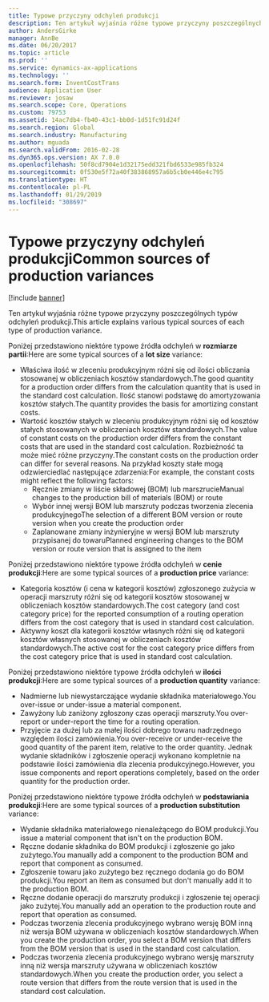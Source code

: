 ```yaml
---
title: Typowe przyczyny odchyleń produkcji
description: Ten artykuł wyjaśnia różne typowe przyczyny poszczególnych typów odchyleń produkcji.
author: AndersGirke
manager: AnnBe
ms.date: 06/20/2017
ms.topic: article
ms.prod: ''
ms.service: dynamics-ax-applications
ms.technology: ''
ms.search.form: InventCostTrans
audience: Application User
ms.reviewer: josaw
ms.search.scope: Core, Operations
ms.custom: 79753
ms.assetid: 14ac7db4-fb40-43c1-bb0d-1d51fc91d24f
ms.search.region: Global
ms.search.industry: Manufacturing
ms.author: mguada
ms.search.validFrom: 2016-02-28
ms.dyn365.ops.version: AX 7.0.0
ms.openlocfilehash: 50f8cd7904e1d32175edd321fbd6533e985fb324
ms.sourcegitcommit: 0f530e5f72a40f383868957a6b5cb0e446e4c795
ms.translationtype: HT
ms.contentlocale: pl-PL
ms.lasthandoff: 01/29/2019
ms.locfileid: "308697"
---
```

# <a name="common-sources-of-production-variances"></a><span data-ttu-id="a0260-103">Typowe przyczyny odchyleń produkcji</span><span class="sxs-lookup"><span data-stu-id="a0260-103">Common sources of production variances</span></span>

[!include [banner](../includes/banner.md)]

<span data-ttu-id="a0260-104">Ten artykuł wyjaśnia różne typowe przyczyny poszczególnych typów odchyleń produkcji.</span><span class="sxs-lookup"><span data-stu-id="a0260-104">This article explains various typical sources of each type of production variance.</span></span> 

<span data-ttu-id="a0260-105">Poniżej przedstawiono niektóre typowe źródła odchyleń w **rozmiarze partii**:</span><span class="sxs-lookup"><span data-stu-id="a0260-105">Here are some typical sources of a **lot size** variance:</span></span>

-   <span data-ttu-id="a0260-106">Właściwa ilość w zleceniu produkcyjnym różni się od ilości obliczania stosowanej w obliczeniach kosztów standardowych.</span><span class="sxs-lookup"><span data-stu-id="a0260-106">The good quantity for a production order differs from the calculation quantity that is used in the standard cost calculation.</span></span> <span data-ttu-id="a0260-107">Ilość stanowi podstawę do amortyzowania kosztów stałych.</span><span class="sxs-lookup"><span data-stu-id="a0260-107">The quantity provides the basis for amortizing constant costs.</span></span>
-   <span data-ttu-id="a0260-108">Wartość kosztów stałych w zleceniu produkcyjnym różni się od kosztów stałych stosowanych w obliczeniach kosztów standardowych.</span><span class="sxs-lookup"><span data-stu-id="a0260-108">The value of constant costs on the production order differs from the constant costs that are used in the standard cost calculation.</span></span> <span data-ttu-id="a0260-109">Rozbieżność ta może mieć różne przyczyny.</span><span class="sxs-lookup"><span data-stu-id="a0260-109">The constant costs on the production order can differ for several reasons.</span></span> <span data-ttu-id="a0260-110">Na przykład koszty stałe mogą odzwierciedlać następujące zdarzenia:</span><span class="sxs-lookup"><span data-stu-id="a0260-110">For example, the constant costs might reflect the following factors:</span></span>
    -   <span data-ttu-id="a0260-111">Ręcznie zmiany w liście składowej (BOM) lub marszrucie</span><span class="sxs-lookup"><span data-stu-id="a0260-111">Manual changes to the production bill of materials (BOM) or route</span></span>
    -   <span data-ttu-id="a0260-112">Wybór innej wersji BOM lub marszruty podczas tworzenia zlecenia produkcyjnego</span><span class="sxs-lookup"><span data-stu-id="a0260-112">The selection of a different BOM version or route version when you create the production order</span></span>
    -   <span data-ttu-id="a0260-113">Zaplanowane zmiany inżynieryjne w wersji BOM lub marszruty przypisanej do towaru</span><span class="sxs-lookup"><span data-stu-id="a0260-113">Planned engineering changes to the BOM version or route version that is assigned to the item</span></span>

<span data-ttu-id="a0260-114">Poniżej przedstawiono niektóre typowe źródła odchyleń w **cenie produkcji**:</span><span class="sxs-lookup"><span data-stu-id="a0260-114">Here are some typical sources of a **production price** variance:</span></span>

-   <span data-ttu-id="a0260-115">Kategoria kosztów (i cena w kategorii kosztów) zgłoszonego zużycia w operacji marszruty różni się od kategorii kosztów stosowanej w obliczeniach kosztów standardowych.</span><span class="sxs-lookup"><span data-stu-id="a0260-115">The cost category (and cost category price) for the reported consumption of a routing operation differs from the cost category that is used in standard cost calculation.</span></span>
-   <span data-ttu-id="a0260-116">Aktywny koszt dla kategorii kosztów własnych różni się od kategorii kosztów własnych stosowanej w obliczeniach kosztów standardowych.</span><span class="sxs-lookup"><span data-stu-id="a0260-116">The active cost for the cost category price differs from the cost category price that is used in standard cost calculation.</span></span>

<span data-ttu-id="a0260-117">Poniżej przedstawiono niektóre typowe źródła odchyleń w **ilości produkcji**:</span><span class="sxs-lookup"><span data-stu-id="a0260-117">Here are some typical sources of a **production quantity** variance:</span></span>

-   <span data-ttu-id="a0260-118">Nadmierne lub niewystarczające wydanie składnika materiałowego.</span><span class="sxs-lookup"><span data-stu-id="a0260-118">You over-issue or under-issue a material component.</span></span>
-   <span data-ttu-id="a0260-119">Zawyżony lub zaniżony zgłoszony czas operacji marszruty.</span><span class="sxs-lookup"><span data-stu-id="a0260-119">You over-report or under-report the time for a routing operation.</span></span>
-   <span data-ttu-id="a0260-120">Przyjęcie za dużej lub za małej ilości dobrego towaru nadrzędnego względem ilości zamówienia.</span><span class="sxs-lookup"><span data-stu-id="a0260-120">You over-receive or under-receive the good quantity of the parent item, relative to the order quantity.</span></span> <span data-ttu-id="a0260-121">Jednak wydanie składników i zgłoszenie operacji wykonano kompletnie na podstawie ilości zamówienia dla zlecenia produkcyjnego.</span><span class="sxs-lookup"><span data-stu-id="a0260-121">However, you issue components and report operations completely, based on the order quantity for the production order.</span></span>

<span data-ttu-id="a0260-122">Poniżej przedstawiono niektóre typowe źródła odchyleń w **podstawiania produkcji**:</span><span class="sxs-lookup"><span data-stu-id="a0260-122">Here are some typical sources of a **production substitution** variance:</span></span>

-   <span data-ttu-id="a0260-123">Wydanie składnika materiałowego nienależącego do BOM produkcji.</span><span class="sxs-lookup"><span data-stu-id="a0260-123">You issue a material component that isn't on the production BOM.</span></span>
-   <span data-ttu-id="a0260-124">Ręczne dodanie składnika do BOM produkcji i zgłoszenie go jako zużytego.</span><span class="sxs-lookup"><span data-stu-id="a0260-124">You manually add a component to the production BOM and report that component as consumed.</span></span>
-   <span data-ttu-id="a0260-125">Zgłoszenie towaru jako zużytego bez ręcznego dodania go do BOM produkcji.</span><span class="sxs-lookup"><span data-stu-id="a0260-125">You report an item as consumed but don't manually add it to the production BOM.</span></span>
-   <span data-ttu-id="a0260-126">Ręczne dodanie operacji do marszruty produkcji i zgłoszenie tej operacji jako zużytej.</span><span class="sxs-lookup"><span data-stu-id="a0260-126">You manually add an operation to the production route and report that operation as consumed.</span></span>
-   <span data-ttu-id="a0260-127">Podczas tworzenia zlecenia produkcyjnego wybrano wersję BOM inną niż wersja BOM używana w obliczeniach kosztów standardowych.</span><span class="sxs-lookup"><span data-stu-id="a0260-127">When you create the production order, you select a BOM version that differs from the BOM version that is used in the standard cost calculation.</span></span>
-   <span data-ttu-id="a0260-128">Podczas tworzenia zlecenia produkcyjnego wybrano wersję marszruty inną niż wersja marszruty używana w obliczeniach kosztów standardowych.</span><span class="sxs-lookup"><span data-stu-id="a0260-128">When you create the production order, you select a route version that differs from the route version that is used in the standard cost calculation.</span></span>




